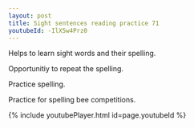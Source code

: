 ```yaml
---
layout: post
title: Sight sentences reading practice 71
youtubeId: -IlX5w4Prz0
---
```

 
 
Helps to learn sight words and their spelling.

Opportunitiy to repeat the spelling. 

Practice spelling. 
 
Practice for spelling bee competitions. 
 
{% include youtubePlayer.html id=page.youtubeId %}
 
 
